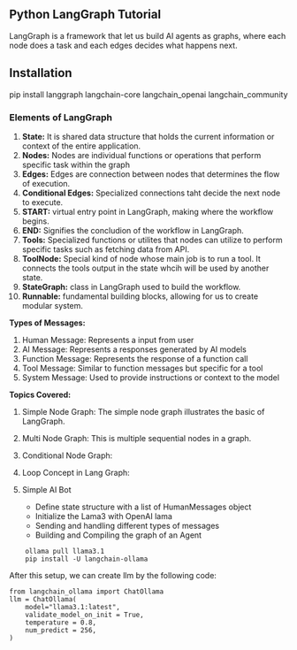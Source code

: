 ## Python LangGraph Tutorial ##
LangGraph is a framework that let us build AI agents as graphs, where each node does a task and each edges decides what happens next.

## Installation ##
pip install langgraph langchain-core langchain_openai langchain_community

### Elements of LangGraph ###

1. **State:** It is shared data structure that holds the current information or context of the entire application.
2. **Nodes:** Nodes are individual functions or operations that perform specific task within the graph
3. **Edges:** Edges are connection between nodes that determines the flow of execution.
4. **Conditional Edges:** Specialized connections taht decide the next node to execute.
5. **START:** virtual entry point in LangGraph, making where the workflow begins.
6. **END:** Signifies the concludion of the workflow in LangGraph.
7. **Tools:** Specialized functions or utilites that nodes can utilize to perform specific tasks such as fetching data from API.
8. **ToolNode:** Special kind of node whose main job is to run a tool. It connects the tools output in the state whcih will be used by another state.
9. **StateGraph:** class in LangGraph used to build the workflow.
10. **Runnable:** fundamental building blocks, allowing for us to create modular system.


**Types of Messages:**

1. Human Message: Represents a input from user
2. AI Message: Represents a responses generated by AI models
3. Function Message: Represents the response of a function call
4. Tool Message: Similar to function messages but specific for a tool
5. System Message: Used to provide instructions or context to the model

**Topics Covered:**
1. Simple Node Graph:
    The simple node graph illustrates the basic of LangGraph. 
2. Multi Node Graph:
    This is multiple sequential nodes in a graph.
3. Conditional Node Graph:
    
4. Loop Concept in Lang Graph:

5. Simple AI Bot
    - Define state structure with a list of HumanMessages object
    - Initialize the Lama3 with OpenAI lama
    - Sending and handling different types of messages
    - Building and Compiling the graph of an Agent

```
    ollama pull llama3.1
    pip install -U langchain-ollama
```

After this setup, we can create llm by the following code:

```
from langchain_ollama import ChatOllama
llm = ChatOllama(
    model="llama3.1:latest", 
    validate_model_on_init = True,
    temperature = 0.8,
    num_predict = 256,
)
```
